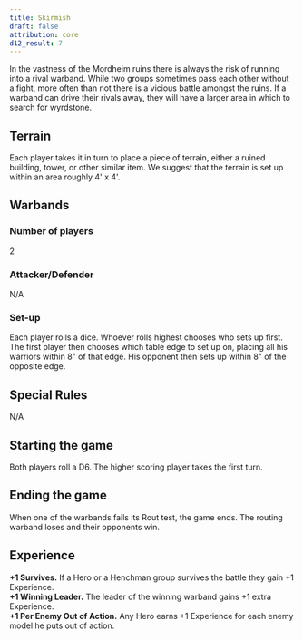 ```yaml
---
title: Skirmish
draft: false
attribution: core
d12_result: 7
---
```

In the vastness of the Mordheim ruins there is always
the risk of running into a rival warband. While two
groups sometimes pass each other without a fight,
more often than not there is a vicious battle amongst
the ruins. If a warband can drive their rivals away, they
will have a larger area in which to search for
wyrdstone.
## Terrain
Each player takes it in turn to place a piece of terrain,
either a ruined building, tower, or other similar item.
We suggest that the terrain is set up within an area
roughly 4' x 4'.
## Warbands
### Number of players
2
### Attacker/Defender
N/A
### Set-up
Each player rolls a dice. Whoever rolls highest
chooses who sets up first. The first player then
chooses which table edge to set up on, placing all his
warriors within 8" of that edge. His opponent then
sets up within 8" of the opposite edge.
## Special Rules
N/A
## Starting the game
Both players roll a D6. The higher scoring player takes
the first turn.
## Ending the game
When one of the warbands fails its Rout test, the game
ends. The routing warband loses and their opponents
win.
## Experience
__+1 Survives.__ If a Hero or a Henchman group survives the battle they gain +1 Experience.  
__+1 Winning Leader.__ The leader of the winning warband gains +1 extra Experience.  
__+1 Per Enemy Out of Action.__ Any Hero earns +1 Experience for each enemy model he puts out of action.
